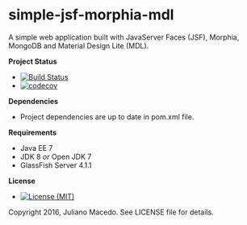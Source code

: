 # simple-jsf-morphia-mdl
A simple web application built with JavaServer Faces (JSF), Morphia, MongoDB and Material Design Lite (MDL). 

**Project Status**
* [![Build Status](https://travis-ci.org/JulianoR/simple-jsf-morphia-mdl.svg?branch=master)](https://travis-ci.org/JulianoR/simple-jsf-morphia-mdl)
* [![codecov](https://codecov.io/gh/JulianoR/simple-jsf-morphia-mdl/branch/master/graph/badge.svg?token=udvpX7JZD4)](https://codecov.io/gh/JulianoR/simple-jsf-morphia-mdl)

**Dependencies**

* Project dependencies are up to date in pom.xml file.
 
**Requirements**
* Java EE 7
* JDK 8 *or* Open JDK 7
* GlassFish Server 4.1.1

**License**
* [![License (MIT)](https://img.shields.io/badge/license-MIT-brightgreen.svg?style=flat-square)](http://opensource.org/licenses/MIT)
  
Copyright 2016, Juliano Macedo.
See LICENSE file for details.
